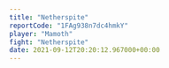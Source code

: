 ```yaml
---
title: "Netherspite"
reportCode: "1FAg938n7dc4hmkY"
player: "Mamoth"
fight: "Netherspite"
date: 2021-09-12T20:20:12.967000+00:00
---
```


